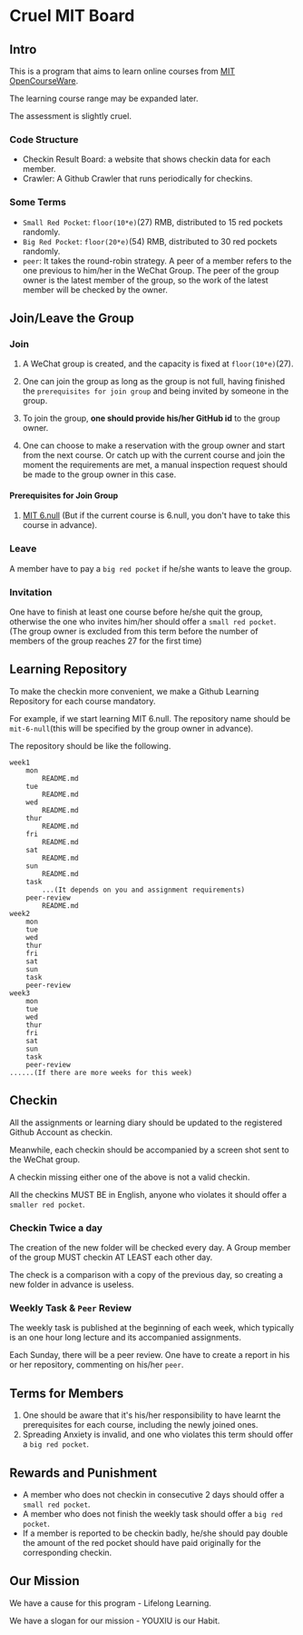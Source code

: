 # Cruel  MIT Board

## Intro
This is a program that aims to learn online courses from [MIT OpenCourseWare](https://ocw.mit.edu/index.htm).

The learning course range may be expanded later.

The assessment is slightly cruel.

### Code Structure
- Checkin Result Board: a website that shows checkin data for each member.
- Crawler: A Github Crawler that runs periodically for checkins.

### Some Terms
- `Small Red Pocket`: `floor(10*e)`(27) RMB, distributed to 15 red pockets randomly.
- `Big Red Pocket`: `floor(20*e)`(54) RMB, distributed to 30 red pockets randomly.
- `peer`: It takes the round-robin strategy. A peer of a member refers to the one previous to him/her in the WeChat Group. The peer of the group owner is the latest member of the group, so the work of the latest member will be checked by the owner.


## Join/Leave the Group

### Join
1. A WeChat group is created, and the capacity is fixed at `floor(10*e)`(27).

2. One can join the group as long as the group is not full, having finished the `prerequisites for join group` and being invited by someone in the group.

3. To join the group, **one should provide his/her GitHub id** to the group owner.

4. One can choose to make a reservation with the group owner and start from the next course. Or catch up with the current course and join the moment the requirements are met, a manual inspection request should be made to the group owner in this case.

#### Prerequisites for Join Group
1. [MIT 6.null](https://missing.csail.mit.edu/) (But if the current course is 6.null, you don't have to take this course in advance).

### Leave

A member have to pay a `big red pocket` if he/she wants to leave the group.

### Invitation

One have to finish at least one course before he/she quit the group, otherwise the one who invites him/her should offer a `small red pocket`. (The group owner is excluded from this term before the number of members of the group reaches 27 for the first time)

## Learning Repository

To make the checkin more convenient, we make a Github Learning Repository for each course mandatory.

For example, if we start learning MIT 6.null. The repository name should be `mit-6-null`(this will be specified by the group owner in advance).
 
 
The repository should be like the following.

```
week1
    mon
        README.md
    tue
        README.md
    wed
        README.md
    thur
        README.md
    fri
        README.md
    sat
        README.md
    sun
        README.md
    task
        ...(It depends on you and assignment requirements)
    peer-review
        README.md
week2
    mon
    tue
    wed
    thur
    fri
    sat
    sun
    task
    peer-review
week3
    mon
    tue
    wed
    thur
    fri
    sat
    sun
    task
    peer-review
......(If there are more weeks for this week)
```
 
## Checkin

All the assignments or learning diary should be updated to the registered Github Account as checkin.

Meanwhile, each checkin should be accompanied by a screen shot sent to the WeChat group.

A checkin missing either one of the above is not a valid checkin. 

All the checkins MUST BE in English, anyone who violates it should offer a `smaller red pocket`.

### Checkin Twice a day

The creation of the new folder will be checked every day. A Group member of the group MUST checkin AT LEAST each other day. 

The check is a comparison with a copy of the previous day, so creating a new folder in advance is useless.

### Weekly Task & `Peer` Review
The weekly task is published at the beginning of each week, which typically is an one hour long lecture and its accompanied assignments. 

Each Sunday, there will be a peer review. One have to create a report in his or her repository, commenting on his/her `peer`.

## Terms for Members

1. One should be aware that it's his/her responsibility to have learnt the prerequisites for each course, including the newly joined ones.
2. Spreading Anxiety is invalid, and one who violates this term should offer a `big red pocket`.

## Rewards and Punishment 
- A member who does not checkin in consecutive 2 days should offer a `small red pocket`.
- A member who does not finish the weekly task should offer a `big red pocket`.
- If a member is reported to be checkin badly, he/she should pay double the amount of the red pocket should have paid originally for the corresponding checkin.

## Our Mission
We have a cause for this program - Lifelong Learning.

We have a slogan for our mission - YOUXIU is our Habit.
